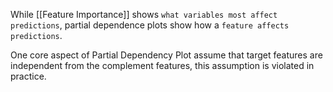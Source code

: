 While [[Feature Importance]] shows `what variables most affect predictions`, partial dependence plots show how a `feature affects predictions`.

One core aspect of Partial Dependency Plot assume that target features are independent from the complement features, this assumption is violated in practice.